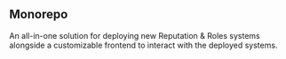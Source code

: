 ## Monorepo

An all-in-one solution for deploying new Reputation & Roles systems alongside a customizable frontend to interact with the deployed systems.
 